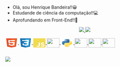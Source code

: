 - Olá, sou Henrique Bandeira!!😀
- Estudande de ciência da computação!!💻
- Aprofundando em Front-End!!💪

<div align="center">
  <a href="https://github.com/honricke">
  <img height="180em" src="https://github-readme-stats.vercel.app/api?username=honricke&show_icons=true&theme=material-palenight"/>
  <img height="180em" src="https://github-readme-stats.vercel.app/api/top-langs/?username=honricke&layout=compact&langs_count=7&theme=material-palenight"/>
</div>
<div style="display: inline_block"><br>
  <img align="center" alt="Rafa-HTML" height="30" width="40" src="https://raw.githubusercontent.com/devicons/devicon/master/icons/html5/html5-original.svg">
  <img align="center" alt="Rafa-CSS" height="30" width="40" src="https://raw.githubusercontent.com/devicons/devicon/master/icons/css3/css3-original.svg">
  <img align="center" alt="Rafa-Js" height="30" width="40" src="https://raw.githubusercontent.com/devicons/devicon/master/icons/javascript/javascript-plain.svg">
  <img align="center" height="30px" width="40px" src="https://cdn.jsdelivr.net/gh/devicons/devicon/icons/typescript/typescript-original.svg" />
  <img align="center" alt="Rafa-Python" height="30" width="40" src="https://raw.githubusercontent.com/devicons/devicon/master/icons/python/python-original.svg">
  <img align="center" height="30px" width="40px" src="https://cdn.jsdelivr.net/gh/devicons/devicon/icons/nodejs/nodejs-original.svg" />
  <img align="center" height="30px" width="40px" src="https://cdn.jsdelivr.net/gh/devicons/devicon/icons/mysql/mysql-plain-wordmark.svg" />
  <img align="center" height="30px" width="40px" src="https://cdn.jsdelivr.net/gh/devicons/devicon/icons/react/react-original.svg" />
</div>

  ##

<div> 
<a href = "mailto:henrique307@gmail.com"><img src="https://img.shields.io/badge/-Gmail-%23333?style=for-the-badge&logo=gmail&logoColor=white" target="_blank"></a>  
